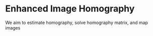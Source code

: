 # Enhanced Image Homography

We aim to estimate homography, solve homography matrix, and map images 
